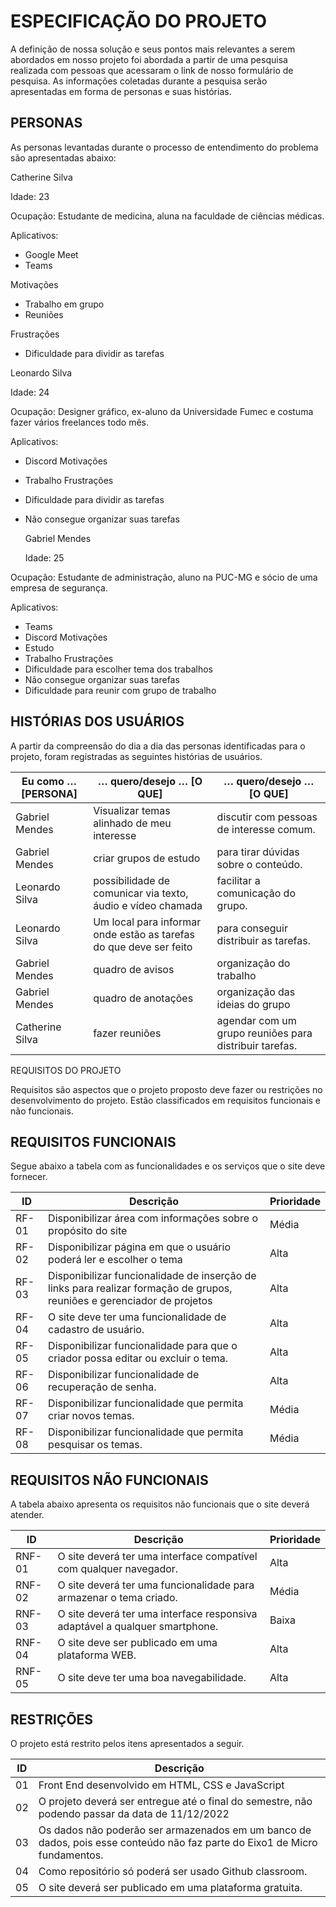 # ESPECIFICAÇÃO DO PROJETO

A definição de nossa solução e seus pontos mais relevantes a serem abordados em nosso projeto foi abordada a partir de uma pesquisa realizada com pessoas que acessaram o link de nosso formulário de pesquisa. As informações coletadas durante a pesquisa serão apresentadas em forma de personas e suas histórias.

## PERSONAS
As personas levantadas durante o processo de entendimento do problema são apresentadas abaixo:

Catherine Silva

Idade: 23

Ocupação: Estudante de medicina, aluna na faculdade de ciências médicas. 

Aplicativos:
* Google Meet
* Teams
 
Motivações
* Trabalho em grupo
* Reuniões
	
Frustrações
* Dificuldade para dividir as tarefas	 
 
 Leonardo Silva
 
Idade: 24

Ocupação: Designer gráfico, ex-aluno da Universidade Fumec e costuma fazer vários freelances todo mês.  

Aplicativos:
* Discord
Motivações
* Trabalho
Frustrações
* Dificuldade para dividir as tarefas
* Não consegue organizar suas tarefas	

  	Gabriel Mendes
	
	Idade: 25
	
Ocupação: Estudante de administração, aluno na PUC-MG e sócio de uma empresa de segurança.	

Aplicativos:
* Teams
* Discord
Motivações
* Estudo
* Trabalho
Frustrações
* Dificuldade para escolher tema dos trabalhos
* Não consegue organizar suas tarefas
* Dificuldade para reunir com grupo de trabalho	
 
## HISTÓRIAS DOS USUÁRIOS
A partir da compreensão do dia a dia das personas identificadas para o projeto, foram registradas as seguintes histórias de usuários.

| Eu como …  [PERSONA]  | … quero/desejo …    [O QUE] |  … quero/desejo …    [O QUE] |
| --------------------- | --------------------------- | ---------------------------- |
| Gabriel Mendes | Visualizar temas alinhado de meu interesse  | discutir com pessoas de interesse comum.  |
| Gabriel Mendes | criar grupos de estudo  | para tirar dúvidas sobre o conteúdo.  |
| Leonardo Silva | possibilidade de comunicar via texto, áudio e vídeo chamada  | facilitar a comunicação do grupo.  |
| Leonardo Silva | Um local para informar onde estão as tarefas do que deve ser feito  | para conseguir distribuir as tarefas.  |
| Gabriel Mendes | quadro de avisos  | organização do trabalho  |
| Gabriel Mendes | quadro de anotações  | organização das ideias do grupo  |
| Catherine Silva | fazer reuniões  | agendar com um grupo reuniões para distribuir tarefas.  |

REQUISITOS DO PROJETO

Requisitos são aspectos que o projeto proposto deve fazer ou restrições no desenvolvimento do projeto. Estão classificados em requisitos funcionais e não funcionais.

## REQUISITOS FUNCIONAIS

Segue abaixo a tabela com as funcionalidades e os serviços que o site deve fornecer.

| ID | Descrição | Prioridade |
| -- | --------- | ---------- | 
| RF-01 | Disponibilizar área com informações sobre o propósito do site	| Média | 
| RF-02 | Disponibilizar página em que o usuário poderá ler e escolher o tema | Alta | 
| RF-03 | Disponibilizar funcionalidade de inserção de links para realizar formação de grupos, reuniões e gerenciador de projetos | Alta | 
| RF-04 | O site deve ter uma funcionalidade de cadastro de usuário. | Alta | 
| RF-05 | Disponibilizar funcionalidade para que o criador possa editar ou excluir o tema. | Alta | 
| RF-06 | Disponibilizar funcionalidade de recuperação de senha. | Alta | 
| RF-07 | Disponibilizar funcionalidade que permita criar novos temas. | Média | 
| RF-08 | Disponibilizar funcionalidade que permita pesquisar os temas. | Média | 

## REQUISITOS NÃO FUNCIONAIS

A tabela abaixo apresenta os requisitos não funcionais que o site deverá atender.

| ID | Descrição | Prioridade | 
| -- | --------- | ---------- |
| RNF-01 | O site deverá ter uma interface compatível com qualquer navegador. | Alta | 
| RNF-02 | O site deverá ter uma funcionalidade para armazenar o tema criado. | Média | 
| RNF-03 | O site deverá ter uma interface responsiva adaptável a qualquer smartphone. | Baixa | 
| RNF-04 | O site deve ser publicado em uma plataforma WEB. | Alta | 
| RNF-05 | O site deve ter uma boa navegabilidade. | Alta | 

## RESTRIÇÕES

O projeto está restrito pelos itens apresentados a seguir.

| ID | Descrição | 
| -- | --------- |
| 01 | Front End desenvolvido em HTML, CSS e JavaScript | 
| 02 | O projeto deverá ser entregue até o final do semestre, não podendo passar da data de 11/12/2022 | 
| 03 | Os dados não poderão ser armazenados em um banco de dados, pois esse conteúdo não faz parte do Eixo1 de Micro fundamentos. | 
| 04 | Como repositório só poderá ser usado Github classroom. | 
| 05 | O site deverá ser publicado em uma plataforma gratuita. | 


